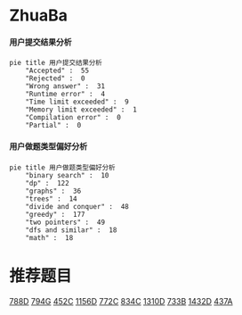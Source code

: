# ZhuaBa

<!-- tabs:start -->



#### **用户提交结果分析**

```mermaid
pie title 用户提交结果分析
    "Accepted" :  55
    "Rejected" :  0
    "Wrong answer" :  31
    "Runtime error" :  4
    "Time limit exceeded" :  9
    "Memory limit exceeded" :  1
    "Compilation error" :  0
    "Partial" :  0
```

#### **用户做题类型偏好分析**

```mermaid
pie title 用户做题类型偏好分析
    "binary search" :  10
    "dp" :  122
    "graphs" :  36
    "trees" :  14
    "divide and conquer" :  48
    "greedy" :  177
    "two pointers" :  49
    "dfs and similar" :  18
    "math" :  18
```



<!-- tabs:end -->
# 推荐题目
[788D](https://codeforces.com/contest/788/problem/D)
[794G](https://codeforces.com/contest/794/problem/G)
[452C](https://codeforces.com/contest/452/problem/C)
[1156D](https://codeforces.com/contest/1156/problem/D)
[772C](https://codeforces.com/contest/772/problem/C)
[834C](https://codeforces.com/contest/834/problem/C)
[1310D](https://codeforces.com/contest/1310/problem/D)
[733B](https://codeforces.com/contest/733/problem/B)
[1432D](https://codeforces.com/contest/1432/problem/D)
[437A](https://codeforces.com/contest/437/problem/A)

